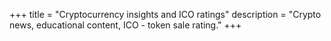 +++
title = "Cryptocurrency insights and ICO ratings"
description = "Crypto news, educational content, ICO - token sale rating."
+++
